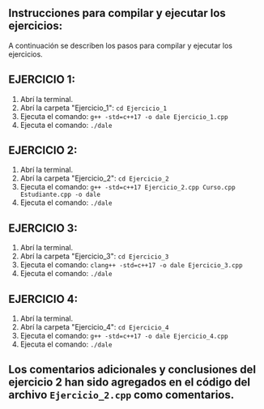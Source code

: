 ## Instrucciones para compilar y ejecutar los ejercicios:

A continuación se describen los pasos para compilar y ejecutar los ejercicios.

## EJERCICIO 1:

1. Abrí la terminal.
2. Abrí la carpeta "Ejercicio_1": ``` cd Ejercicio_1 ```
3. Ejecuta el comando: ``` g++ -std=c++17 -o dale Ejercicio_1.cpp ```
4. Ejecuta el comando: ``` ./dale ```

## EJERCICIO 2:

1. Abrí la terminal.
2. Abrí la carpeta "Ejercicio_2": ``` cd Ejercicio_2 ```
3. Ejecuta el comando: ``` g++ -std=c++17 Ejercicio_2.cpp Curso.cpp Estudiante.cpp -o dale ```
4. Ejecuta el comando: ``` ./dale ```

## EJERCICIO 3:

1. Abrí la terminal.
2. Abrí la carpeta "Ejercicio_3": ``` cd Ejercicio_3 ```
3. Ejecuta el comando: ``` clang++ -std=c++17 -o dale Ejercicio_3.cpp ```
4. Ejecuta el comando: ``` ./dale ```

## EJERCICIO 4:

1. Abrí la terminal.
2. Abrí la carpeta "Ejercicio_4": ``` cd Ejercicio_4 ```
3. Ejecuta el comando: ``` g++ -std=c++17 -o dale Ejercicio_4.cpp ```
4. Ejecuta el comando: ``` ./dale ```

## Los comentarios adicionales y conclusiones del ejercicio 2 han sido agregados en el código del archivo ``` Ejercicio_2.cpp ``` como comentarios.
